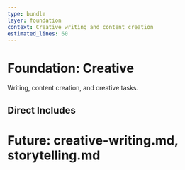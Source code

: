 ```yaml
---
type: bundle
layer: foundation
context: Creative writing and content creation
estimated_lines: 60
---
```

# Foundation: Creative

Writing, content creation, and creative tasks.

## Direct Includes
# Future: creative-writing.md, storytelling.md